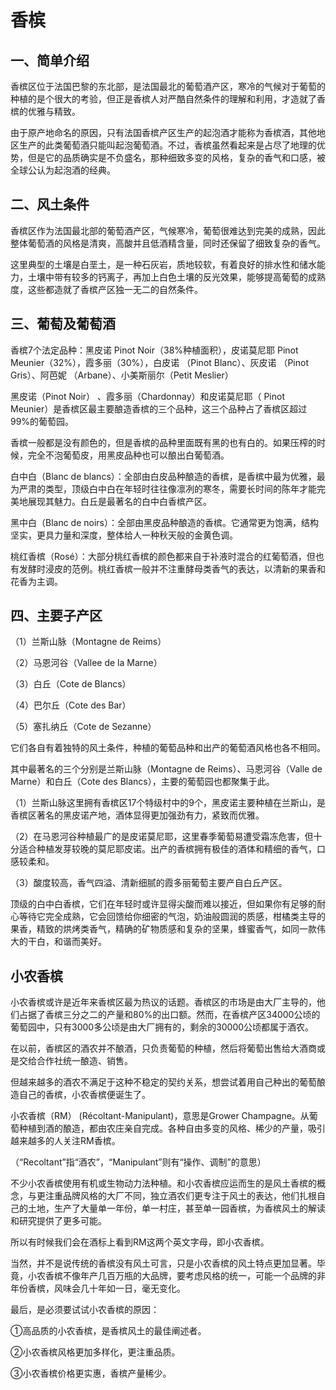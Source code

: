 
# 香槟

## 一、简单介绍

香槟区位于法国巴黎的东北部，是法国最北的葡萄酒产区，寒冷的气候对于葡萄的种植的是个很大的考验，但正是香槟人对严酷自然条件的理解和利用，才造就了香槟的优雅与精致。

由于原产地命名的原因，只有法国香槟产区生产的起泡酒才能称为香槟酒，其他地区生产的此类葡萄酒只能叫起泡葡萄酒。不过，香槟虽然看起来是占尽了地理的优势，但是它的品质确实是不负盛名，那种细致多变的风格，复杂的香气和口感，被全球公认为起泡酒的经典。

## 二、风土条件

香槟区作为法国最北部的葡萄酒产区，气候寒冷，葡萄很难达到完美的成熟，因此整体葡萄酒的风格是清爽，高酸并且低酒精含量，同时还保留了细致复杂的香气。

 这里典型的土壤是白垩土，是一种石灰岩，质地较软，有着良好的排水性和储水能力，土壤中带有较多的钙离子，再加上白色土壤的反光效果，能够提高葡萄的成熟度，这些都造就了香槟产区独一无二的自然条件。

## 三、葡萄及葡萄酒

香槟7个法定品种：黑皮诺 Pinot Noir（38%种植面积），皮诺莫尼耶 Pinot Meunier（32%），霞多丽（30%），白皮诺 （Pinot Blanc）、灰皮诺 （Pinot Gris）、阿芭妮 （Arbane）、小美斯丽尔（Petit Meslier）

黑皮诺（Pinot Noir） 、霞多丽（Chardonnay）和皮诺莫尼耶（ Pinot Meunier）是香槟区最主要酿造香槟的三个品种，这三个品种占了香槟区超过99%的葡萄园。

香槟一般都是没有颜色的，但是香槟的品种里面既有黑的也有白的。如果压榨的时候，完全不泡葡萄皮，用黑皮品种也可以酿出白葡萄酒。

白中白（Blanc de blancs）：全部由白皮品种酿造的香槟，是香槟中最为优雅，最为严肃的类型，顶级白中白在年轻时往往像凛冽的寒冬，需要长时间的陈年才能完美地展现其魅力。白丘是最著名的白中白香槟产区。

黑中白（Blanc de noirs）：全部由黑皮品种酿造的香槟。它通常更为饱满，结构坚实，更具力量和深度，整体给人一种秋天般的金黄色调。

桃红香槟（Rosé）：大部分桃红香槟的颜色都来自于补液时混合的红葡萄酒，但也有发酵时浸皮的范例。桃红香槟一般并不注重酵母类香气的表达，以清新的果香和花香为主调。

## 四、主要子产区

（1）兰斯山脉（Montagne de Reims）

（2）马恩河谷（Vallee de la Marne）

（3）白丘（Cote de Blancs）

（4）巴尔丘（Cote des Bar）

（5）塞扎纳丘（Cote de Sezanne）

 它们各自有着独特的风土条件，种植的葡萄品种和出产的葡萄酒风格也各不相同。

其中最著名的三个分别是兰斯山脉（Montagne de Reims）、马恩河谷（Valle de Marne）和白丘（Cote des Blancs），主要的葡萄园也都聚集于此。

（1）兰斯山脉这里拥有香槟区17个特级村中的9个，黑皮诺主要种植在兰斯山，是香槟区著名的黑皮诺产地，酒体显得更加强劲有力，紧致而优雅。

 （2）在马恩河谷种植最广的是皮诺莫尼耶，这里春季葡萄易遭受霜冻危害，但十分适合种植发芽较晚的莫尼耶皮诺。出产的香槟拥有极佳的酒体和精细的香气，口感较柔和。

（3）酸度较高，香气四溢、清新细腻的霞多丽葡萄主要产自白丘产区。

顶级的白中白香槟，它们在年轻时或许显得尖酸而难以接近，但如果你有足够的耐心等待它完全成熟，它会回馈给你细密的气泡，奶油般圆润的质感，柑橘类主导的果香，精致的烘烤类香气，精确的矿物质感和复杂的坚果，蜂蜜香气，如同一款伟大的干白，和谐而美好。

## 小农香槟

小农香槟或许是近年来香槟区最为热议的话题。香槟区的市场是由大厂主导的，他们占据了香槟三分之二的产量和80%的出口额。然而，在香槟产区34000公顷的葡萄园中，只有3000多公顷是由大厂拥有的，剩余的30000公顷都属于酒农。

 在以前，香槟区的酒农并不酿酒，只负责葡萄的种植，然后将葡萄出售给大酒商或是交给合作社统一酿造、销售。

 但越来越多的酒农不满足于这种不稳定的契约关系，想尝试着用自己种出的葡萄酿造自己的香槟，小农香槟便诞生了。

小农香槟（RM） (Récoltant-Manipulant)，意思是Grower Champagne。从葡萄种植到酒的酿造，都由农庄亲自完成。各种自由多变的风格、稀少的产量，吸引越来越多的人关注RM香槟。

 （“Recoltant”指“酒农”，“Manipulant”则有“操作、调制”的意思）

 不少小农香槟使用有机或生物动力法种植。和小农香槟应运而生的是风土香槟的概念，与更注重品牌风格的大厂不同，独立酒农们更专注于风土的表达，他们扎根自己的土地，生产了大量单一年份，单一村庄，甚至单一园香槟，为香槟风土的解读和研究提供了更多可能。

 所以有时候我们会在酒标上看到RM这两个英文字母，即小农香槟。

 当然，并不是说传统的香槟没有风土可言，只是小农香槟的风土特点更加显著。毕竟，小农香槟不像年产几百万瓶的大品牌，要考虑风格的统一，可能一个品牌的非年份香槟，风味会几十年如一日，毫无变化。

 最后，是必须要试试小农香槟的原因：

①高品质的小农香槟，是香槟风土的最佳阐述者。

②小农香槟风格更加多样化，更注重品质。

③小农香槟价格更实惠，香槟产量稀少。